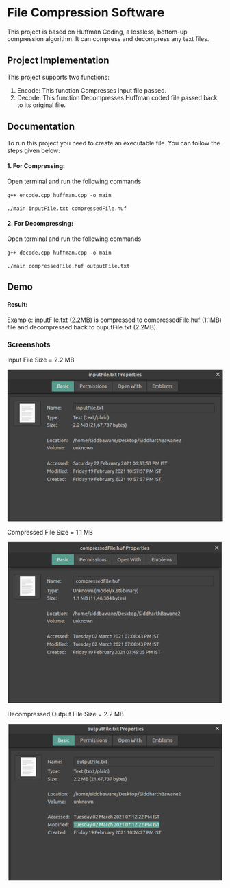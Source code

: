 # File Compression Software

This project is based on Huffman Coding, a lossless, bottom-up compression algorithm. It can compress and decompress any text files.

## Project Implementation

This project supports two functions:

1. Encode: This function Compresses input file passed.
2. Decode: This function Decompresses Huffman coded file passed back to its original file.

## Documentation

To run this project you need to create an executable file. You can follow the steps given below:

#### 1. For Compressing:

Open terminal and run the following commands

`g++ encode.cpp huffman.cpp -o main`

`./main inputFile.txt compressedFile.huf`

#### 2. For Decompressing:

Open terminal and run the following commands

`g++ decode.cpp huffman.cpp -o main`

`./main compressedFile.huf outputFile.txt`

## Demo

#### Result:

Example: inputFile.txt (2.2MB) is compressed to compressedFile.huf (1.1MB) file and decompressed back to ouputFile.txt (2.2MB).

### Screenshots

Input File Size = 2.2 MB

![InputFile](Images/Input_file.png)

Compressed File Size = 1.1 MB

![CompressedFile](Images/Compressed_file.png)

Decompressed Output File Size = 2.2 MB

![OutputFile](Images/Output_file.png)
